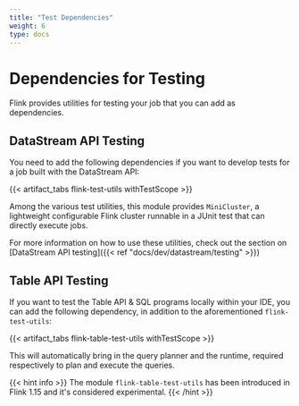 ```yaml
---
title: "Test Dependencies"
weight: 6
type: docs
---
```

<!--
Licensed to the Apache Software Foundation (ASF) under one
or more contributor license agreements.  See the NOTICE file
distributed with this work for additional information
regarding copyright ownership.  The ASF licenses this file
to you under the Apache License, Version 2.0 (the
"License"); you may not use this file except in compliance
with the License.  You may obtain a copy of the License at

  http://www.apache.org/licenses/LICENSE-2.0

Unless required by applicable law or agreed to in writing,
software distributed under the License is distributed on an
"AS IS" BASIS, WITHOUT WARRANTIES OR CONDITIONS OF ANY
KIND, either express or implied.  See the License for the
specific language governing permissions and limitations
under the License.
-->

# Dependencies for Testing 

Flink provides utilities for testing your job that you can add as dependencies.

## DataStream API Testing

You need to add the following dependencies if you want to develop tests for a job built with the
DataStream API:

{{< artifact_tabs flink-test-utils withTestScope >}}

Among the various test utilities, this module provides `MiniCluster`, a lightweight configurable Flink cluster runnable in a JUnit test that can directly execute jobs.

For more information on how to use these utilities, check out the section on [DataStream API testing]({{< ref "docs/dev/datastream/testing" >}})

## Table API Testing

If you want to test the Table API & SQL programs locally within your IDE, you can add the following
dependency, in addition to the aforementioned `flink-test-utils`:

{{< artifact_tabs flink-table-test-utils withTestScope >}}

This will automatically bring in the query planner and the runtime, required respectively to plan
and execute the queries.

{{< hint info >}}
The module `flink-table-test-utils` has been introduced in Flink 1.15 and it's considered experimental.
{{< /hint >}}
